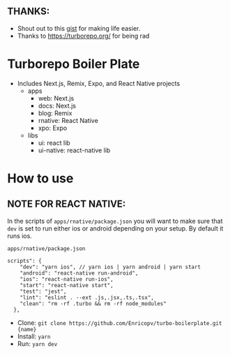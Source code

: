 ## THANKS:
- Shout out to this [gist](https://gist.github.com/sibelius/8ca62bab78ee9644ae5caffb9f1b1ef4) for making life easier. 
- Thanks to https://turborepo.org/ for being rad

# Turborepo Boiler Plate

- Includes Next.js, Remix, Expo, and React Native projects
  - apps 
    - web: Next.js 
    - docs: Next.js
    - blog: Remix
    - rnative: React Native
    - xpo: Expo 
  - libs
    - ui: react lib
    - ui-native: react-native lib

# How to use

## NOTE FOR REACT NATIVE:

In the scripts of `apps/rnative/package.json` you will want to make sure that `dev` is set to run either ios or android depending on your setup. By default it runs ios.

```
apps/rnative/package.json

scripts": {
    "dev": "yarn ios", // yarn ios | yarn android | yarn start
    "android": "react-native run-android",
    "ios": "react-native run-ios",
    "start": "react-native start",
    "test": "jest",
    "lint": "eslint . --ext .js,.jsx,.ts,.tsx",
    "clean": "rm -rf .turbo && rm -rf node_modules"
  },
```

- Clone: `git clone https://github.com/Enricopv/turbo-boilerplate.git {name}`
- Install: `yarn`
- Run: `yarn dev`


